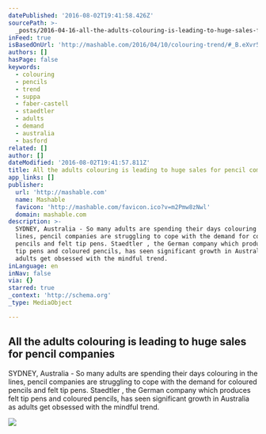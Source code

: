 ```yaml
---
datePublished: '2016-08-02T19:41:58.426Z'
sourcePath: >-
  _posts/2016-04-16-all-the-adults-colouring-is-leading-to-huge-sales-for-pencil.md
inFeed: true
isBasedOnUrl: 'http://mashable.com/2016/04/10/colouring-trend/#_B.eXvr5Fgq5'
authors: []
hasPage: false
keywords:
  - colouring
  - pencils
  - trend
  - suppa
  - faber-castell
  - staedtler
  - adults
  - demand
  - australia
  - basford
related: []
author: []
dateModified: '2016-08-02T19:41:57.811Z'
title: All the adults colouring is leading to huge sales for pencil companies
app_links: []
publisher:
  url: 'http://mashable.com'
  name: Mashable
  favicon: 'http://mashable.com/favicon.ico?v=m2Pmw8zNwl'
  domain: mashable.com
description: >-
  SYDNEY, Australia - So many adults are spending their days colouring in the
  lines, pencil companies are struggling to cope with the demand for coloured
  pencils and felt tip pens. Staedtler , the German company which produces felt
  tip pens and coloured pencils, has seen significant growth in Australia as
  adults get obsessed with the mindful trend.
inLanguage: en
inNav: false
via: {}
starred: true
_context: 'http://schema.org'
_type: MediaObject

---
```

<article style=""><h1>All the adults colouring is leading to huge sales for pencil companies</h1><p>SYDNEY, Australia - So many adults are spending their days colouring in the lines, pencil companies are struggling to cope with the demand for coloured pencils and felt tip pens. Staedtler , the German company which produces felt tip pens and coloured pencils, has seen significant growth in Australia as adults get obsessed with the mindful trend.</p><img src="http://rack.3.mshcdn.com/media/ZgkyMDE2LzA0LzExLzQ4LzBjNmE2NTZjYzQwLjRmOWNhLmpwZwpwCXRodW1iCTEyMDB4NjMwCmUJanBn/09a7191e/180/0c6a656cc4044ac691546a71e9672f0f.jpg" /></article>